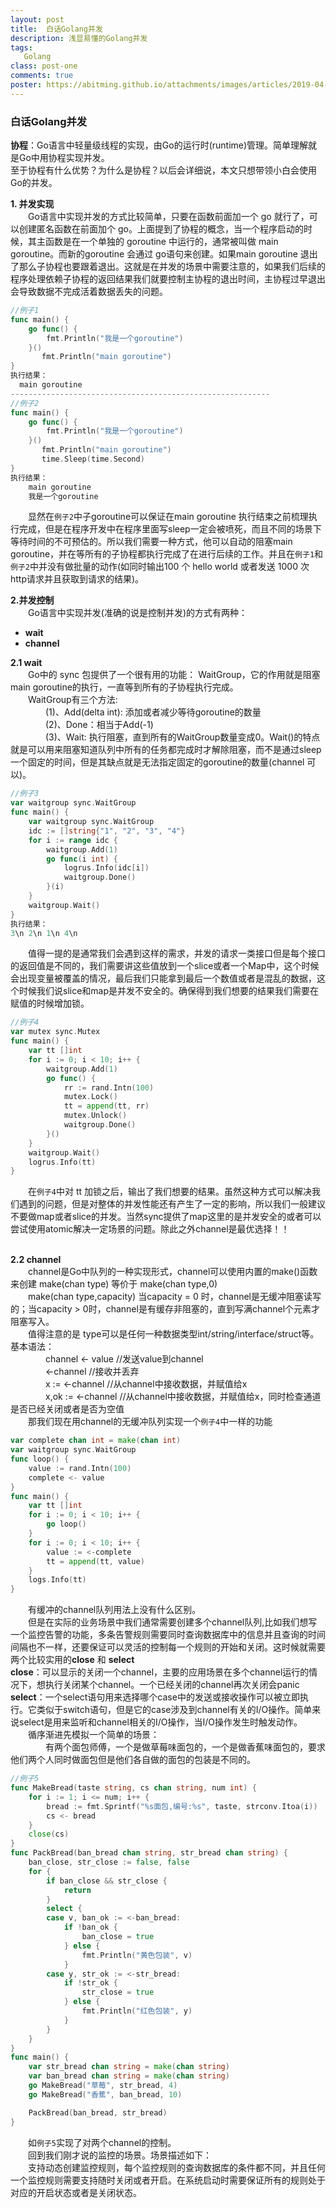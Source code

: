 ```yaml
---
layout: post
title:  白话Golang并发
description: 浅显易懂的Golang并发
tags:
   Golang
class: post-one
comments: true
poster: https://abitming.github.io/attachments/images/articles/2019-04-30/poster.jpg
---
```

### 白话Golang并发
**协程**：Go语言中轻量级线程的实现，由Go的运行时(runtime)管理。简单理解就是Go中用协程实现并发。  
至于协程有什么优势？为什么是协程？以后会详细说，本文只想带领小白会使用Go的并发。  

**1. 并发实现**  
　　Go语言中实现并发的方式比较简单，只要在函数前面加一个 go 就行了，可以创建匿名函数在前面加个 go。上面提到了协程的概念，当一个程序启动的时候，其主函数是在一个单独的 goroutine 中运行的，通常被叫做 main goroutine。而新的goroutine 会通过 go语句来创建。如果main goroutine 退出了那么子协程也要跟着退出。这就是在并发的场景中需要注意的，如果我们后续的程序处理依赖子协程的返回结果我们就要控制主协程的退出时间，主协程过早退出会导致数据不完成活着数据丢失的问题。  
```go
//例子1
func main() {
	go func() {
		fmt.Println("我是一个goroutine")
	}()
       fmt.Println("main goroutine")
}
执行结果：
  main goroutine
----------------------------------------------------------  
//例子2
func main() {
	go func() {
		fmt.Println("我是一个goroutine")
	}()
       fmt.Println("main goroutine")
       time.Sleep(time.Second)
}
执行结果：
	main goroutine
	我是一个goroutine
```
　　显然在`例子2`中子goroutine可以保证在main goroutine 执行结束之前梳理执行完成，但是在程序开发中在程序里面写sleep一定会被喷死，而且不同的场景下等待时间的不可预估的。所以我们需要一种方式，他可以自动的阻塞main goroutine，并在等所有的子协程都执行完成了在进行后续的工作。并且在`例子1`和`例子2`中并没有做批量的动作(如同时输出100 个 hello world 或者发送 1000 次 http请求并且获取到请求的结果)。  

**2.并发控制**  
　　Go语言中实现并发(准确的说是控制并发)的方式有两种：  
- **wait**
- **channel**

**2.1 wait**  
　　Go中的 sync 包提供了一个很有用的功能： WaitGroup，它的作用就是阻塞main goroutine的执行，一直等到所有的子协程执行完成。  
　　WaitGroup有三个方法:  
　　　　(1)、Add(delta int): 添加或者减少等待goroutine的数量  
　　　　(2)、Done：相当于Add(-1)  
　　　　(3)、Wait: 执行阻塞，直到所有的WaitGroup数量变成0。Wait()的特点就是可以用来阻塞知道队列中所有的任务都完成时才解除阻塞，而不是通过sleep一个固定的时间，但是其缺点就是无法指定固定的goroutine的数量(channel 可以)。  
```go
//例子3
var waitgroup sync.WaitGroup
func main() {
	var waitgroup sync.WaitGroup
	idc := []string{"1", "2", "3", "4"}
	for i := range idc {
		waitgroup.Add(1)
		go func(i int) {
			logrus.Info(idc[i])
			waitgroup.Done()
		}(i)
	}
	waitgroup.Wait()
}
执行结果：
3\n 2\n 1\n 4\n
```
　　值得一提的是通常我们会遇到这样的需求，并发的请求一类接口但是每个接口的返回值是不同的，我们需要讲这些值放到一个slice或者一个Map中，这个时候会出现变量被覆盖的情况，最后我们只能拿到最后一个数值或者是混乱的数据，这个时候我们说slice和map是并发不安全的。确保得到我们想要的结果我们需要在赋值的时候增加锁。  
```go
//例子4
var mutex sync.Mutex
func main() {
	var tt []int
	for i := 0; i < 10; i++ {
		waitgroup.Add(1)
		go func() {
			rr := rand.Intn(100)
			mutex.Lock()			
			tt = append(tt, rr)
			mutex.Unlock()
			waitgroup.Done()
		}()
	}
	waitgroup.Wait()
	logrus.Info(tt)
}
```
　　在`例子4`中对 tt 加锁之后，输出了我们想要的结果。虽然这种方式可以解决我们遇到的问题，但是对整体的并发性能还有产生了一定的影响，所以我们一般建议不要做map或者slice的并发。当然sync提供了map这里的是并发安全的或者可以尝试使用atomic解决一定场景的问题。除此之外channel是最优选择！！</p>  
**2.2 channel**  
　　channel是Go中队列的一种实现形式，channel可以使用内置的make()函数来创建 make(chan type) 等价于 make(chan type,0)  
　　make(chan type,capacity) 当capacity = 0 时，channel是无缓冲阻塞读写的；当capacity > 0时，channel是有缓存非阻塞的，直到写满channel个元素才阻塞写入。  
　　值得注意的是 type可以是任何一种数据类型int/string/interface/struct等。  
      基本语法：  
　　　　channel <- value //发送value到channel  
　　　　<-channel //接收并丢弃  
　　　　x := <-channel //从channel中接收数据，并赋值给x  
　　　　x,ok := <-channel //从channel中接收数据，并赋值给x，同时检查通道是否已经关闭或者是否为空值  
　　那我们现在用channel的无缓冲队列实现一个`例子4`中一样的功能  
```go
var complete chan int = make(chan int)
var waitgroup sync.WaitGroup
func loop() {
	value := rand.Intn(100)
	complete <- value
}
func main() {
	var tt []int
	for i := 0; i < 10; i++ {
		go loop()
	}
	for i := 0; i < 10; i++ {
		value := <-complete
		tt = append(tt, value)
	}
	logs.Info(tt)
}
```
　　有缓冲的channel队列用法上没有什么区别。  
　　但是在实际的业务场景中我们通常需要创建多个channel队列,比如我们想写一个监控告警的功能，多条告警规则需要同时查询数据库中的信息并且查询的时间间隔也不一样，还要保证可以灵活的控制每一个规则的开始和关闭。这时候就需要两个比较实用的**close** 和 **select**  
**close**：可以显示的关闭一个channel，主要的应用场景在多个channel运行的情况下，想执行关闭某个channel。一个已经关闭的channel再次关闭会panic  
**select**：一个select语句用来选择哪个case中的发送或接收操作可以被立即执行。它类似于switch语句，但是它的case涉及到channel有关的I/O操作。简单来说select是用来监听和channel相关的I/O操作，当I/O操作发生时触发动作。  
　　循序渐进先模拟一个简单的场景：  
　　　　有两个面包师傅，一个是做草莓味面包的，一个是做香蕉味面包的，要求他们两个人同时做面包但是他们各自做的面包的包装是不同的。  
```go
//例子5
func MakeBread(taste string, cs chan string, num int) {
	for i := 1; i <= num; i++ {
		bread := fmt.Sprintf("%s面包,编号:%s", taste, strconv.Itoa(i))
		cs <- bread
	}
	close(cs)
}
func PackBread(ban_bread chan string, str_bread chan string) {
	ban_close, str_close := false, false
	for {
		if ban_close && str_close {
			return
		}
		select {
		case v, ban_ok := <-ban_bread:
			if !ban_ok {
				ban_close = true
			} else {
				fmt.Println("黄色包装", v)
			}
		case y, str_ok := <-str_bread:
			if !str_ok {
				str_close = true
			} else {
				fmt.Println("红色包装", y)
			}
		}
	}
}
func main() {
	var str_bread chan string = make(chan string)
	var ban_bread chan string = make(chan string)
	go MakeBread("草莓", str_bread, 4)
	go MakeBread("香蕉", ban_bread, 10)

	PackBread(ban_bread, str_bread)
}
```
　　如`例子5`实现了对两个channel的控制。  
　　回到我们刚才说的监控的场景。场景描述如下：  
　　支持动态创建监控规则，每个监控规则的查询数据库的条件都不同，并且任何一个监控规则需要支持随时关闭或者开启。在系统启动时需要保证所有的规则处于对应的开启状态或者是关闭状态。  
   

